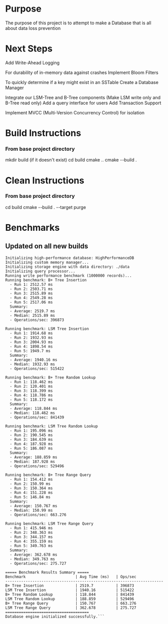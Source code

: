 # Purpose

The purpose of this project is to attempt to make a Database that is all about data loss prevention

# Next Steps

Add Write-Ahead Logging

For durability of in-memory data against crashes
Implement Bloom Filters

To quickly determine if a key might exist in an SSTable
Create a Database Manager

Integrate our LSM-Tree and B-Tree components (Make LSM write only and B-Tree read only)
Add a query interface for users
Add Transaction Support

Implement MVCC (Multi-Version Concurrency Control) for isolation

# Build Instructions
### From base project directory
mkdir build (if it doesn't exist)
cd build
cmake ..
cmake --build .

# Clean Instructions
### From base project directory
cd build
cmake --build . --target purge

# Benchmarks
## Updated on all new builds
```High-Performance Database Engine Starting...
Initializing high-performance database: HighPerformanceDB
Initializing custom memory manager...
Initializing storage engine with data directory: ./data
Initializing query processor...
Running write performance benchmark (1000000 records)...
Running benchmark: B+ Tree Insertion
  - Run 1: 2512.57 ms
  - Run 2: 2503.71 ms
  - Run 3: 2515.89 ms
  - Run 4: 2549.28 ms
  - Run 5: 2517.06 ms     
  Summary:
  - Average: 2519.7 ms    
  - Median: 2515.89 ms    
  - Operations/sec: 396873

Running benchmark: LSM Tree Insertion
  - Run 1: 1914.68 ms
  - Run 2: 1932.93 ms
  - Run 3: 2004.93 ms
  - Run 4: 1898.54 ms
  - Run 5: 1949.7 ms
  Summary:
  - Average: 1940.16 ms
  - Median: 1932.93 ms
  - Operations/sec: 515422

Running benchmark: B+ Tree Random Lookup
  - Run 1: 118.462 ms
  - Run 2: 120.401 ms
  - Run 3: 118.399 ms
  - Run 4: 118.786 ms
  - Run 5: 118.172 ms
  Summary:
  - Average: 118.844 ms
  - Median: 118.462 ms
  - Operations/sec: 841439

Running benchmark: LSM Tree Random Lookup
  - Run 1: 195.096 ms
  - Run 2: 190.545 ms
  - Run 3: 184.639 ms
  - Run 4: 187.928 ms
  - Run 5: 186.087 ms
  Summary:
  - Average: 188.859 ms
  - Median: 187.928 ms
  - Operations/sec: 529496

Running benchmark: B+ Tree Range Query
  - Run 1: 154.412 ms
  - Run 2: 150.99 ms
  - Run 3: 150.364 ms
  - Run 4: 151.228 ms
  - Run 5: 146.84 ms
  Summary:
  - Average: 150.767 ms
  - Median: 150.99 ms
  - Operations/sec: 663.276

Running benchmark: LSM Tree Range Query
  - Run 1: 415.946 ms
  - Run 2: 348.363 ms
  - Run 3: 344.157 ms
  - Run 4: 355.159 ms
  - Run 5: 349.763 ms
  Summary:
  - Average: 362.678 ms
  - Median: 349.763 ms
  - Operations/sec: 275.727

===== Benchmark Results Summary =====
Benchmark                      | Avg Time (ms)   | Ops/sec
----------------------------------------------------------------------
B+ Tree Insertion              | 2519.7          | 396873
LSM Tree Insertion             | 1940.16         | 515422
B+ Tree Random Lookup          | 118.844         | 841439
LSM Tree Random Lookup         | 188.859         | 529496
B+ Tree Range Query            | 150.767         | 663.276
LSM Tree Range Query           | 362.678         | 275.727        
=====================================
Database engine initialized successfully.```